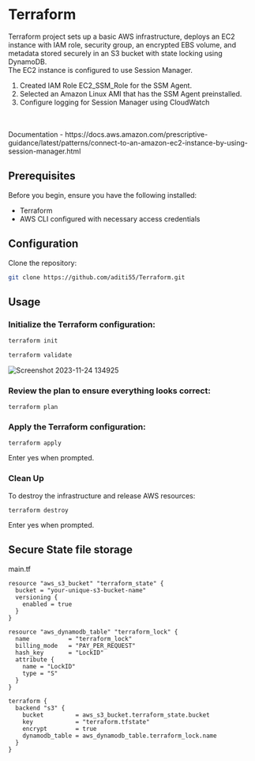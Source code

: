 # Terraform

Terraform project sets up a basic AWS infrastructure, deploys an EC2 instance with IAM role, security group, an encrypted EBS volume, and metadata stored securely in an S3 bucket with state locking using DynamoDB.
<br>
The EC2 instance is configured to use Session Manager. 
1. Created IAM Role EC2_SSM_Role for the SSM Agent.
2. Selected an Amazon Linux AMI that has the SSM Agent preinstalled.
3. Configure logging for Session Manager using CloudWatch
<br>
</br>
Documentation - https://docs.aws.amazon.com/prescriptive-guidance/latest/patterns/connect-to-an-amazon-ec2-instance-by-using-session-manager.html


## Prerequisites

Before you begin, ensure you have the following installed:

- Terraform 
- AWS CLI configured with necessary access credentials

## Configuration

Clone the repository:

   ```bash
   git clone https://github.com/aditi55/Terraform.git
```

## Usage

### Initialize the Terraform configuration:

```bash
terraform init

terraform validate
```

![Screenshot 2023-11-24 134925](https://github.com/aditi55/Terraform/assets/67974030/e7a7633d-91a3-4e20-b383-e3397946e52f)

### Review the plan to ensure everything looks correct:
```
terraform plan
```

### Apply the Terraform configuration:

```
terraform apply
```
Enter yes when prompted.

  
### Clean Up
To destroy the infrastructure and release AWS resources:

```
terraform destroy
```
Enter yes when prompted.

## Secure State file storage

main.tf
```
resource "aws_s3_bucket" "terraform_state" {
  bucket = "your-unique-s3-bucket-name"
  versioning {
    enabled = true
  }
}

resource "aws_dynamodb_table" "terraform_lock" {
  name           = "terraform_lock"
  billing_mode   = "PAY_PER_REQUEST"
  hash_key       = "LockID"
  attribute {
    name = "LockID"
    type = "S"
  }
}

terraform {
  backend "s3" {
    bucket         = aws_s3_bucket.terraform_state.bucket
    key            = "terraform.tfstate"
    encrypt        = true
    dynamodb_table = aws_dynamodb_table.terraform_lock.name
  }
}
```
